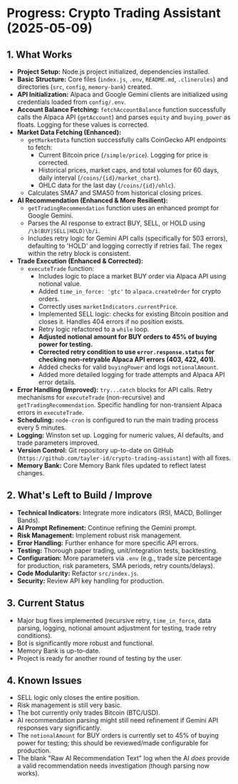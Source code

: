 # Progress: Crypto Trading Assistant (2025-05-09)

## 1. What Works

- **Project Setup:** Node.js project initialized, dependencies installed.
- **Basic Structure:** Core files (`index.js`, `.env`, `README.md`, `.clinerules`) and directories (`src`, `config`, `memory-bank`) created.
- **API Initialization:** Alpaca and Google Gemini clients are initialized using credentials loaded from `config/.env`.
- **Account Balance Fetching:** `fetchAccountBalance` function successfully calls the Alpaca API (`getAccount`) and parses `equity` and `buying_power` as floats. Logging for these values is corrected.
- **Market Data Fetching (Enhanced):**
    - `getMarketData` function successfully calls CoinGecko API endpoints to fetch:
        - Current Bitcoin price (`/simple/price`). Logging for price is corrected.
        - Historical prices, market caps, and total volumes for 60 days, daily interval (`/coins/{id}/market_chart`).
        - OHLC data for the last day (`/coins/{id}/ohlc`).
    - Calculates SMA7 and SMA50 from historical closing prices.
- **AI Recommendation (Enhanced & More Resilient):**
    - `getTradingRecommendation` function uses an enhanced prompt for Google Gemini.
    - Parses the AI response to extract BUY, SELL, or HOLD using `/\b(BUY|SELL|HOLD)\b/i`.
    - Includes retry logic for Gemini API calls (specifically for 503 errors), defaulting to 'HOLD' and logging correctly if retries fail. The regex within the retry block is consistent.
- **Trade Execution (Enhanced & Corrected):**
    - `executeTrade` function:
        - Includes logic to place a market BUY order via Alpaca API using notional value.
        - Added `time_in_force: 'gtc'` to `alpaca.createOrder` for crypto orders.
        - Correctly uses `marketIndicators.currentPrice`.
        - Implemented SELL logic: checks for existing Bitcoin position and closes it. Handles 404 errors if no position exists.
        - Retry logic refactored to a `while` loop.
        - **Adjusted notional amount for BUY orders to 45% of buying power for testing.**
        - **Corrected retry condition to use `error.response.status` for checking non-retryable Alpaca API errors (403, 422, 401).**
        - Added checks for valid `buyingPower` and logs `notionalAmount`.
        - Added more detailed logging for trade attempts and Alpaca API error details.
- **Error Handling (Improved):** `try...catch` blocks for API calls. Retry mechanisms for `executeTrade` (non-recursive) and `getTradingRecommendation`. Specific handling for non-transient Alpaca errors in `executeTrade`.
- **Scheduling:** `node-cron` is configured to run the main trading process every 5 minutes.
- **Logging:** Winston set up. Logging for numeric values, AI defaults, and trade parameters improved.
- **Version Control:** Git repository up-to-date on GitHub (`https://github.com/tayler-id/crypto-trading-assistant`) with all fixes.
- **Memory Bank:** Core Memory Bank files updated to reflect latest changes.

## 2. What's Left to Build / Improve

- **Technical Indicators:** Integrate more indicators (RSI, MACD, Bollinger Bands).
- **AI Prompt Refinement:** Continue refining the Gemini prompt.
- **Risk Management:** Implement robust risk management.
- **Error Handling:** Further enhance for more specific API errors.
- **Testing:** Thorough paper trading, unit/integration tests, backtesting.
- **Configuration:** More parameters via `.env` (e.g., trade size percentage for production, risk parameters, SMA periods, retry counts/delays).
- **Code Modularity:** Refactor `src/index.js`.
- **Security:** Review API key handling for production.

## 3. Current Status

- Major bug fixes implemented (recursive retry, `time_in_force`, data parsing, logging, notional amount adjustment for testing, trade retry conditions).
- Bot is significantly more robust and functional.
- Memory Bank is up-to-date.
- Project is ready for another round of testing by the user.

## 4. Known Issues

- SELL logic only closes the entire position.
- Risk management is still very basic.
- The bot currently only trades Bitcoin (BTC/USD).
- AI recommendation parsing might still need refinement if Gemini API responses vary significantly.
- The `notionalAmount` for BUY orders is currently set to 45% of buying power for testing; this should be reviewed/made configurable for production.
- The blank "Raw AI Recommendation Text" log when the AI *does* provide a valid recommendation needs investigation (though parsing now works).

